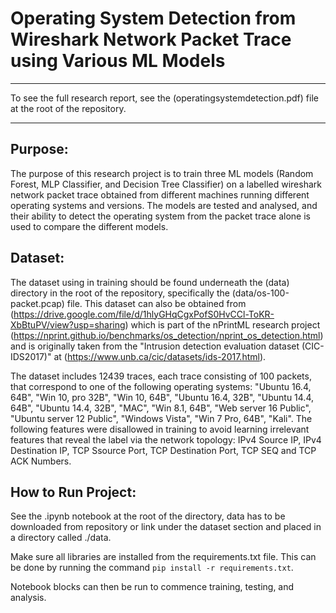 # Operating System Detection from Wireshark Network Packet Trace using Various ML Models
_____

To see the full research report, see the (operatingsystemdetection.pdf) file at the root of the repository. 

_____

## Purpose:

The purpose of this research project is to train three ML models (Random Forest, MLP Classifier, and Decision Tree Classifier) on a labelled wireshark network packet trace obtained from different machines running different operating systems and versions. The models are tested and analysed, and their ability to detect the operating system from the packet trace alone is used to compare the different models.

## Dataset:

The dataset using in training should be found underneath the (data) directory in the root of the repository, specifically the (data/os-100-packet.pcap) file. This dataset can also be obtained from (https://drive.google.com/file/d/1hlyGHqCgxPofS0HvCCl-ToKR-XbBtuPV/view?usp=sharing) which is part of the nPrintML research project (https://nprint.github.io/benchmarks/os_detection/nprint_os_detection.html) and is originally taken from the "Intrusion detection evaluation dataset (CIC-IDS2017)" at (https://www.unb.ca/cic/datasets/ids-2017.html). 

The dataset includes 12439 traces, each trace consisting of 100 packets, that correspond to one of the following operating systems: "Ubuntu 16.4, 64B", "Win 10, pro 32B", "Win 10, 64B", "Ubuntu 16.4, 32B", "Ubuntu 14.4, 64B", "Ubuntu 14.4, 32B", "MAC", "Win 8.1, 64B", "Web server 16 Public", "Ubuntu server 12 Public", "Windows Vista", "Win 7 Pro, 64B", "Kali". The following features were disallowed in training to avoid learning irrelevant features that reveal the label via the network topology: IPv4 Source IP, IPv4 Destination IP, TCP Ssource Port, TCP Destination Port, TCP SEQ and TCP ACK Numbers.

## How to Run Project:

See the .ipynb notebook at the root of the directory, data has to be downloaded from repository or link under the dataset section and placed in a directory called ./data. 

Make sure all libraries are installed from the requirements.txt file. This can be done by running the command ```pip install -r requirements.txt```.

Notebook blocks can then be run to commence training, testing, and analysis. 
